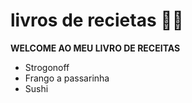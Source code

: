 # livros de recietas :man_cook:

**WELCOME AO MEU LIVRO DE RECEITAS**



- Strogonoff
- Frango a passarinha
- Sushi

